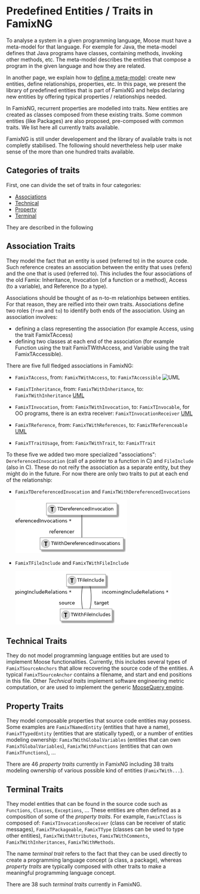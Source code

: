 # Predefined Entities / Traits in FamixNG <!-- omit in toc -->

To analyse a system in a given programming language, Moose must have a meta-model for that language.
For exemple for Java, the meta-model defines that Java programs have classes, containing methods, invoking other methods, etc.
The meta-model describes the entities that compose a program in the given language and how they are related.

In another page, we explain how to [define a meta-model](CreateNewMetamodel.md): create new entities, define relationships, properties, etc.
In this page, we present the library of predefined entities that is part of FamixNG and helps declaring new entities by offering typical properties / relationships needed.

In FamixNG, recurrent properties are modelled into traits.
New entities are created as classes composed from these existing traits.
Some common entities (like Packages) are also proposed, pre-composed with common traits.
We list here all currently traits available.

FamixNG is still under developement and the library of available traits is not completly stabilised.
The following should nevertheless help user make sense of the more than one hundred traits available.

## Categories of traits

First, one can divide the set of traits in four categories:
- [Associations](#association-traits)
- [Technical](#technical-traits)
- [Property](#property-traits)
- [Terminal](#terminal-traits)

They are described in the following

## Association Traits

They model the fact that an entity is used (referred to) in the source code.
Such reference creates an association between the entity that uses (refers) and the one that is used (referred to).
This includes the four associations of the old Famix: Inheritance, Invocation (of a function or a method), Access (to a variable), and Reference (to a type).

Associations should be thought of as n-to-m relationhips between entities.
For that reason, they are reified into their own traits.
Associations define two roles (`from` and `to`) to identify both ends of the association.
Using an association involves:
- defining a class representing the association (for example Access, using the trait FamixTAccess)
- defining two classes at each end of the association (for example Function using the trait FamixTWithAccess, and Variable using the trait FamixTAccessible).

There are five full fledged associations in FamixNG:
- `FamixTAccess`, from: `FamixTWithAccess`, to: `FamixTAccessible`
   ![UML](https://img.shields.io/static/v1?label=external&message=UML&color=informational&link=http://./Diagrams/access.png)

- `FamixTInheritance`, from: `FamixTWithInheritance`, to: `FamixTWithInheritance`
  [UML](Diagrams/inheritance.png)

- `FamixTInvocation`, from: `FamixTWithInvocation`, to: `FamixTInvocable`, for OO programs, there is an extra receiver: `FamixTInvocationReceiver`
  [UML](Diagrams/invocation.png)

- `FamixTReference`, from: `FamixTWithReferences`, to: `FamixTReferenceable`
  [UML](Diagrams/reference.png)

- `FamixTTraitUsage`, from: `FamixTWithTrait`, to: `FamixTTrait`

To these five we added two more specialized "associations":
`DereferencedInvocation` (call of a pointer to a function in C) and `FileInclude` (also in C).
These do not reify the association as a separate entity, but they might do in the future.
For now there are only two traits to put at each end of the relationship:
- `FamixTDereferencedInvocation` and `FamixTWithDereferencedInvocations`

  ![DereferenceInvocation UML diagram](Diagrams/derefInvok.png)

- `FamixTFileInclude` and `FamixTWithFileInclude`

  ![FileInclude UML diagram](Diagrams/fileInclude.png)


## Technical Traits

They do not model programming language entities but are used to implement Moose functionalities.
Currently, this includes several types of `FamixTSourceAnchors` that allow recovering the source code of the entities.
A typical `FamixTSourceAnchor` contains a filename, and start and end positions in this file.
Other *Technical traits* implement software engineering metric computation, or are used to implement the generic [MooseQuery engine](https://moosequery.ferlicot.fr/).

## Property Traits

They model composable properties that source code entities may possess.
Some examples are `FamixTNamedEntity` (entities that have a name), `FamixTTypedEntity` (entities that are statically typed), or a number of entities modeling ownership: `FamixTWithGlobalVariables` (entities that can own `FamixTGlobalVariables`), `FamixTWithFunctions` (entities that can own `FamixTFunctions`), ... 

There are 46 *property traits* currently in FamixNG including 38 traits modeling ownership of various possible kind of entities (`FamixTWith...`).

## Terminal Traits

 They model entities that can be found in the source code such as `Functions`, `Classes`, `Exceptions`, ...
These entities are often defined as a composition of some of the *property traits*.
For example, `FamixTClass` is composed of: `FamixTInvocationsReceiver` (class can be receiver of static messages), `FamixTPackageable`, `FamixTType` (classes can be used to type other entities), `FamixTWithAttributes`, `FamixTWithComments`, `FamixTWithInheritances`, `FamixTWithMethods`.

The name *terminal trait* refers to the fact that they can be used directly to create a programming language concept (a class, a package), whereas *property traits* are typically composed with other traits to make a meaningful programming language concept.

There are 38 such *terminal traits* currently in FamixNG.
